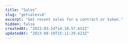 ```yaml
---
title: "Sales"
slug: "getsalesv4"
excerpt: "Get recent sales for a contract or token."
hidden: false
createdAt: "2023-03-24T14:10:57.652Z"
updatedAt: "2023-08-18T15:11:29.623Z"
---
```

